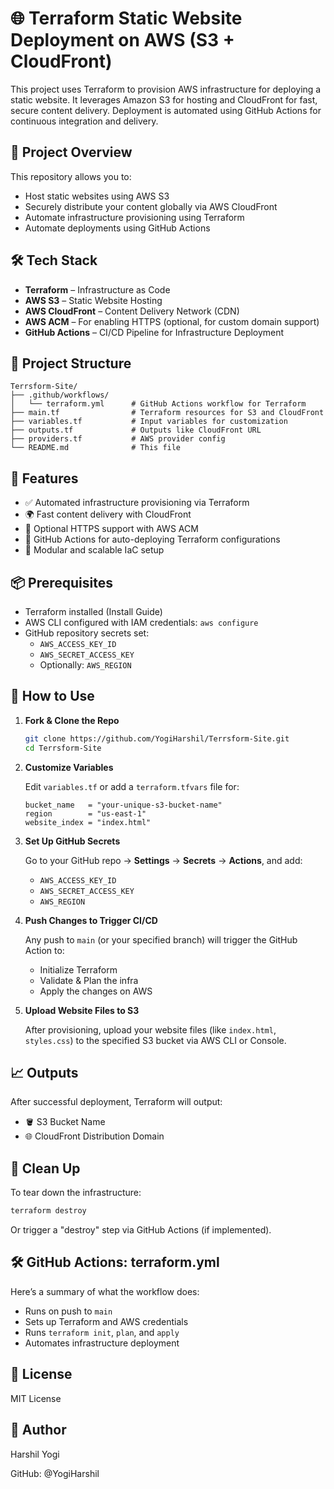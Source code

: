 # 🌐 Terraform Static Website Deployment on AWS (S3 + CloudFront)

This project uses Terraform to provision AWS infrastructure for deploying a static website. It leverages Amazon S3 for hosting and CloudFront for fast, secure content delivery. Deployment is automated using GitHub Actions for continuous integration and delivery.

## 📌 Project Overview

This repository allows you to:

- Host static websites using AWS S3
- Securely distribute your content globally via AWS CloudFront
- Automate infrastructure provisioning using Terraform
- Automate deployments using GitHub Actions

## 🛠️ Tech Stack

- **Terraform** – Infrastructure as Code
- **AWS S3** – Static Website Hosting
- **AWS CloudFront** – Content Delivery Network (CDN)
- **AWS ACM** – For enabling HTTPS (optional, for custom domain support)
- **GitHub Actions** – CI/CD Pipeline for Infrastructure Deployment

## 📂 Project Structure

```
Terrsform-Site/
├── .github/workflows/
│   └── terraform.yml      # GitHub Actions workflow for Terraform
├── main.tf                # Terraform resources for S3 and CloudFront
├── variables.tf           # Input variables for customization
├── outputs.tf             # Outputs like CloudFront URL
├── providers.tf           # AWS provider config
└── README.md              # This file
```

## 🚀 Features

- ✅ Automated infrastructure provisioning via Terraform
- 🌍 Fast content delivery with CloudFront
- 🔐 Optional HTTPS support with AWS ACM
- 🚀 GitHub Actions for auto-deploying Terraform configurations
- 🧱 Modular and scalable IaC setup

## 📦 Prerequisites

- Terraform installed (Install Guide)
- AWS CLI configured with IAM credentials: `aws configure`
- GitHub repository secrets set:
  - `AWS_ACCESS_KEY_ID`
  - `AWS_SECRET_ACCESS_KEY`
  - Optionally: `AWS_REGION`

## 🚧 How to Use

1. **Fork & Clone the Repo**

   ```bash
   git clone https://github.com/YogiHarshil/Terrsform-Site.git
   cd Terrsform-Site
   ```

2. **Customize Variables**

   Edit `variables.tf` or add a `terraform.tfvars` file for:

   ```hcl
   bucket_name   = "your-unique-s3-bucket-name"
   region        = "us-east-1"
   website_index = "index.html"
   ```

3. **Set Up GitHub Secrets**

   Go to your GitHub repo → **Settings** → **Secrets** → **Actions**, and add:

   - `AWS_ACCESS_KEY_ID`
   - `AWS_SECRET_ACCESS_KEY`
   - `AWS_REGION`

4. **Push Changes to Trigger CI/CD**

   Any push to `main` (or your specified branch) will trigger the GitHub Action to:

   - Initialize Terraform
   - Validate & Plan the infra
   - Apply the changes on AWS

5. **Upload Website Files to S3**

   After provisioning, upload your website files (like `index.html`, `styles.css`) to the specified S3 bucket via AWS CLI or Console.

## 📈 Outputs

After successful deployment, Terraform will output:

- 🪣 S3 Bucket Name
- 🌐 CloudFront Distribution Domain

## 🧹 Clean Up

To tear down the infrastructure:

```bash
terraform destroy
```

Or trigger a "destroy" step via GitHub Actions (if implemented).

## 🛠 GitHub Actions: terraform.yml

Here’s a summary of what the workflow does:

- Runs on push to `main`
- Sets up Terraform and AWS credentials
- Runs `terraform init`, `plan`, and `apply`
- Automates infrastructure deployment

## 📄 License

MIT License

## 🙌 Author

Harshil Yogi

GitHub: @YogiHarshil